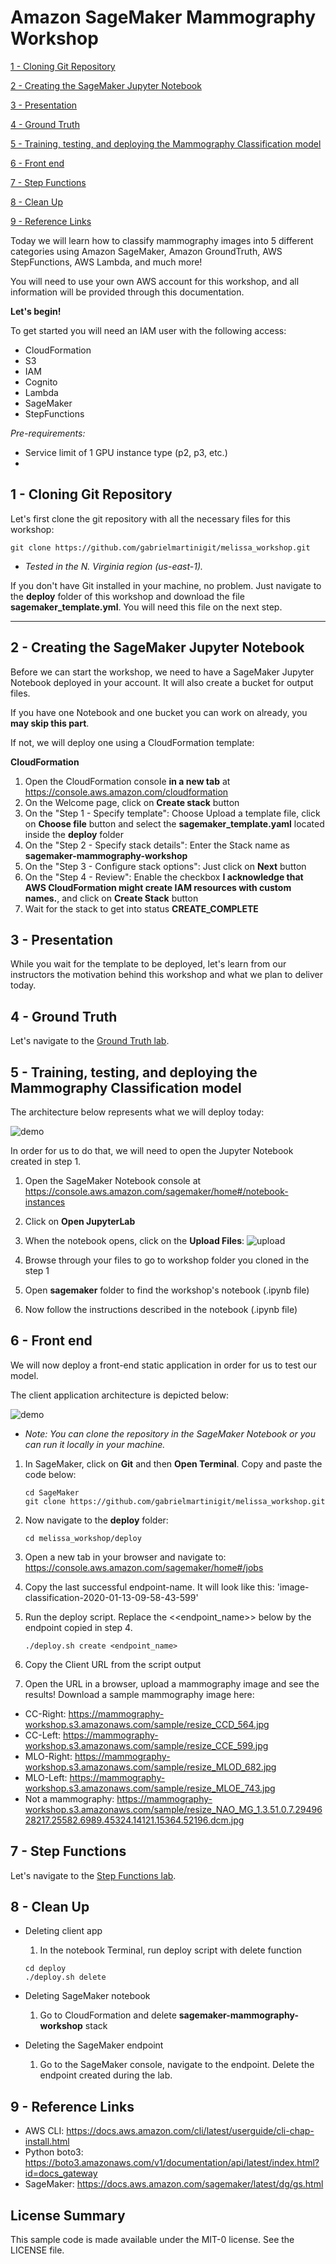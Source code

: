 # Amazon SageMaker Mammography Workshop

[1 - Cloning Git Repository](#1---cloning-git-repository)

[2 - Creating the SageMaker Jupyter Notebook](#2---creating-the-sagemaker-jupyter-notebook)

[3 - Presentation](#3---presentation)

[4 - Ground Truth](#4---ground-truth)

[5 - Training, testing, and deploying the Mammography Classification model](#5---training-testing-and-deploying-the-mammography-classification-model)

[6 - Front end](#6---front-end)

[7 - Step Functions](#7---step-functions)

[8 - Clean Up](#8---clean-up)

[9 - Reference Links](#9---reference-links)


Today we will learn how to classify mammography images into 5 different categories using Amazon SageMaker, Amazon GroundTruth, AWS StepFunctions, AWS Lambda, and much more!

You will need to use your own AWS account for this workshop, and all information will be provided through this documentation.

**Let's begin!**

To get started you will need an IAM user with the following access:
- CloudFormation
- S3
- IAM
- Cognito
- Lambda
- SageMaker
- StepFunctions

*Pre-requirements:*
- Service limit of 1 GPU instance type (p2, p3, etc.)
- 

## 1 - Cloning Git Repository

Let's first clone the git repository with all the necessary files for this workshop:

    
    git clone https://github.com/gabrielmartinigit/melissa_workshop.git
    
* _Tested in the N. Virginia region (us-east-1)._

If you don't have Git installed in your machine, no problem. Just navigate to the **deploy** folder of this workshop and download the file **sagemaker_template.yml**.
You will need this file on the next step. 

***

## 2 - Creating the SageMaker Jupyter Notebook

Before we can start the workshop, we need to have a SageMaker Jupyter Notebook deployed in your account. It will also create a bucket for output files.

If you have one Notebook and one bucket you can work on already, you **may skip this part**. 

If not, we will deploy one using a CloudFormation template: 

**CloudFormation**
1. Open the CloudFormation console **in a new tab** at https://console.aws.amazon.com/cloudformation
2. On the Welcome page, click on **Create stack** button
3. On the "Step 1 - Specify template": Choose Upload a template file, click on **Choose file** button and select the **sagemaker_template.yaml** located inside the **deploy** folder
4. On the "Step 2 - Specify stack details": Enter the Stack name as **sagemaker-mammography-workshop**
5. On the "Step 3 - Configure stack options": Just click on **Next** button
6. On the "Step 4 - Review": Enable the checkbox **I acknowledge that AWS CloudFormation might create IAM resources with custom names.**, and click on **Create Stack** button
7. Wait for the stack to get into status **CREATE_COMPLETE**


## 3 - Presentation

While you wait for the template to be deployed, let's learn from our instructors the motivation behind this workshop and what we plan to deliver today.


## 4 - Ground Truth

Let's navigate to the [Ground Truth lab](groundtruth#sagemaker-ground-truth).

## 5 - Training, testing, and deploying the Mammography Classification model

The architecture below represents what we will deploy today:

![demo](images/backend-architecture.png)

In order for us to do that, we will need to open the Jupyter Notebook created in step 1.

1. Open the SageMaker Notebook console at https://console.aws.amazon.com/sagemaker/home#/notebook-instances
2. Click on **Open JupyterLab**
3. When the notebook opens, click on the **Upload Files**:
![upload](images/upload-sign.png) 

4. Browse through your files to go to workshop folder you cloned in the step 1 
5. Open **sagemaker** folder to find the workshop's notebook (.ipynb file)
6. Now follow the instructions described in the notebook (.ipynb file) 

## 6 - Front end

We will now deploy a front-end static application in order for us to test our model.

The client application architecture is depicted below:

![demo](images/architecture.jpg)

* _Note: You can clone the repository in the SageMaker Notebook or you can run it locally in your machine._


1. In SageMaker, click on **Git** and then **Open Terminal**. Copy and paste the code below:
    ```
    cd SageMaker
    git clone https://github.com/gabrielmartinigit/melissa_workshop.git
    ```
2. Now navigate to the **deploy** folder:
    ```
    cd melissa_workshop/deploy
    ```
3. Open a new tab in your browser and navigate to:
    https://console.aws.amazon.com/sagemaker/home#/jobs

4. Copy the last successful endpoint-name. It will look like this: 'image-classification-2020-01-13-09-58-43-599'

5. Run the deploy script. Replace the <<endpoint_name>> below by the endpoint copied in step 4.
    ```
    ./deploy.sh create <endpoint_name>
    ```
3. Copy the Client URL from the script output
4. Open the URL in a browser, upload a mammography image and see the results!
Download a sample mammography image here: 

* CC-Right: https://mammography-workshop.s3.amazonaws.com/sample/resize_CCD_564.jpg
* CC-Left: https://mammography-workshop.s3.amazonaws.com/sample/resize_CCE_599.jpg
* MLO-Right: https://mammography-workshop.s3.amazonaws.com/sample/resize_MLOD_682.jpg
* MLO-Left: https://mammography-workshop.s3.amazonaws.com/sample/resize_MLOE_743.jpg
* Not a mammography: https://mammography-workshop.s3.amazonaws.com/sample/resize_NAO_MG_1.3.51.0.7.2949628217.25582.6989.45324.14121.15364.52196.dcm.jpg


## 7 - Step Functions

Let's navigate to the [Step Functions lab](workflow#ml-workflow).


## 8 - Clean Up
* Deleting client app
    1. In the notebook Terminal, run deploy script with delete function
    ```
    cd deploy
    ./deploy.sh delete
    ```
* Deleting SageMaker notebook
    1. Go to CloudFormation and delete **sagemaker-mammography-workshop** stack
    
* Deleting the SageMaker endpoint
    1. Go to the SageMaker console, navigate to the endpoint. Delete the endpoint created during the lab.

## 9 - Reference Links
* AWS CLI: https://docs.aws.amazon.com/cli/latest/userguide/cli-chap-install.html
* Python boto3: https://boto3.amazonaws.com/v1/documentation/api/latest/index.html?id=docs_gateway
* SageMaker: https://docs.aws.amazon.com/sagemaker/latest/dg/gs.html

## License Summary
This sample code is made available under the MIT-0 license. See the LICENSE file.